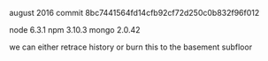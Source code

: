 august 2016 
commit 8bc7441564fd14cfb92cf72d250c0b832f96f012

node 6.3.1
npm 3.10.3
mongo 2.0.42

we can either retrace history or burn this to the basement subfloor